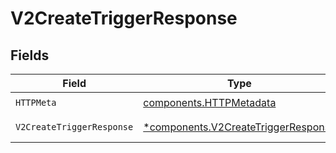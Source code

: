 # V2CreateTriggerResponse


## Fields

| Field                                                                                     | Type                                                                                      | Required                                                                                  | Description                                                                               |
| ----------------------------------------------------------------------------------------- | ----------------------------------------------------------------------------------------- | ----------------------------------------------------------------------------------------- | ----------------------------------------------------------------------------------------- |
| `HTTPMeta`                                                                                | [components.HTTPMetadata](../../models/components/httpmetadata.md)                        | :heavy_check_mark:                                                                        | N/A                                                                                       |
| `V2CreateTriggerResponse`                                                                 | [*components.V2CreateTriggerResponse](../../models/components/v2createtriggerresponse.md) | :heavy_minus_sign:                                                                        | Created trigger                                                                           |